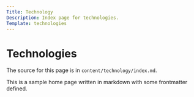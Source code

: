 ```yaml
---
Title: Technology
Description: Index page for technologies.
Template: technologies
---
```


Technologies
==========================

The source for this page is in `content/technology/index.md`.

This is a sample home page written in markdown with some frontmatter defined.

